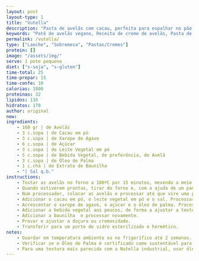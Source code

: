 ```yaml
---
layout: post
layout-type: 1
title: "Vutella"
description: "Pasta de avelãs com cacau, perfeita para espalhar no pão ou usar como recheio em sobremesas veganas"
keywords: "Patê de avelãs vegano, Receita de creme de avelãs, Pasta de cacau vegana, Creme de chocolate caseiro, Pasta vegana de avelãs e cacau, Creme de chocolate saudável, Doce vegano com cacau, Creme de barrar sem lactose, Nutella vegana caseira, Pasta de avelãs com cacau"
permalink: /vutella/
type: ["Lanche", "Sobremesa", "Pastas/Cremes"]
protein: []
image: "/assets/img/"
serve: 1 pote pequeno
diet: ["s-soja", "s-gluten"]
time-total: 25
time-prepar: 15
time-confe: 10
calorias: 1800
proteinas: 32
lipidos: 116
hidratos: 170
author: original
new:
ingredients:
    - 160 gr | de Avelãs
    - 3 c.sopa | de Cacau em pó
    - 3 c.sopa | de Xarope de Agave
    - 6 c.sopa | de Açúcar
    - 3 c.sopa | de Leite Vegetal em pó
    - 5 c.sopa | de Bebida Vegetal, de preferência, de Avelã
    - 3 c.sopa | de Óleo de Palma
    - 1 c.chá | de Extrato de Baunilha
    - "| Sal q.b."
instructions:
    - Tostar as avelãs no forno a 180ºC por 15 minutos, mexendo a meio do tempo, até que fiquem levemente douradas.
    - Quando estiverem prontas, tirar do forno e, com a ajuda de um pano limpo, esfregar para remover a pele.
    - Num processador, colocar as avelãs e processar até que vire uma pasta cremosa.
    - Adicionar o cacau em pó, o leite vegetal em pó e o sal. Processar novamente.
    - Acrescentar o xarope de agave, o açúcar e o óleo de palma. Processar até ter uma consistência homogénea e cremosa.
    - Adicionar a bebida vegetal aos poucos, de forma a ajustar a textura (pode não ser necessária toda, ou ser necessária um pouco mais).
    - Adicionar a baunilha  e processar novamente.
    - Provar e ajustar a doçura ou cremosidade.
    - Transferir para um porte de vidro esterilizado e hermético.
notes:
    - Guardar em temperatura ambiente ou no frigorífico até 2 semanas.
    - Verificar se o Óleo de Palma é certificado como sustentável para minimizar o impacto ambiental.
    - Para uma textura mais parecida com a Nutella industrial, usar óleo de palma refinado, para que não interfira com o sabor.
---
```


